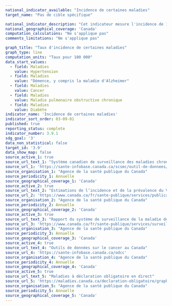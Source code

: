 ```yaml
---
national_indicator_available: "Incidence de certaines maladies"
target_name: "Pas de cible spécifique"

national_indicator_description: "Cet indicateur mesure l'incidence de 10 maladies sélectionnées à l'aide du taux pour 100 000 habitants."
national_geographical_coverage: 'Canada' 
computation_calculations: "Ne s'applique pas"
comments_limitations: "Ne s'applique pas"

graph_title: "Taux d'incidence de certaines maladies"
graph_type: line
computation_units: "Taux pour 100 000"
data_start_values: 
  - field: Maladies
    value: Hypertension
  - field: Maladies
    value: "Démence, y compris la maladie d'Alzheimer"
  - field: Maladies
    value: Cancer
  - field: Maladies
    value: Maladie pulmonaire obstructive chronique
  - field: Maladies
    value: Diabète
indicator_name: 'Incidence de certaines maladies'
indicator_sort_order: 03-09-01
published: true
reporting_status: complete
indicator_number: 3.9.1
sdg_goal: '3'
data_non_statistical: false
target_id: '3.9'
data_show_map: false
source_active_1: true
source_url_text_1: "Système canadien de surveillance des maladies chroniques (SCSMC)"
source_url_1: 'https://sante-infobase.canada.ca/scsmc/outil-de-donnees/?G=00&V=1&M=1'
source_organisation_1: "Agence de la santé publique du Canada"
source_periodicity_1: Annuelle
source_geographical_coverage_1: 'Canada'
source_active_2: true
source_url_text_2: "Estimations de l’incidence et de la prévalence du VIH"
source_url_2: 'https://www.canada.ca/fr/sante-publique/services/publications/maladies-et-affections/esume-estimations-incidence-prevalence-vih-progres-realises-canada-90-90-90.html'
source_organisation_2: "Agence de la santé publique du Canada"
source_periodicity_2: Annuelle
source_geographical_coverage_2: 'Canada'
source_active_3: true
source_url_text_3: "Rapport du système de surveillance de la maladie de Creutzfeldt-Jakob (SSMCJ)"
source_url_3: 'https://www.canada.ca/fr/sante-publique/services/surveillance/programme-contributions-surete-sang/maladie-creutzfeldt-jakob/mcj-surveillance-systeme.html'
source_organisation_3: "Agence de la santé publique du Canada"
source_periodicity_3: Annuelle
source_geographical_coverage_3: 'Canada'
source_active_4: true
source_url_text_4: "Outils de données sur le cancer au Canada"
source_url_4: 'https://sante-infobase.canada.ca/odcc'
source_organisation_4: "Agence de la santé publique du Canada"
source_periodicity_4: Annuelle
source_geographical_coverage_4: 'Canada'
source_active_5: true
source_url_text_5: "Maladies à déclaration obligatoire en direct"
source_url_5: 'https://maladies.canada.ca/declaration-obligatoire/graphiques?c=pl%27'
source_organisation_5: "Agence de la santé publique du Canada"
source_periodicity_5: Annuelle
source_geographical_coverage_5: 'Canada'
---
```


